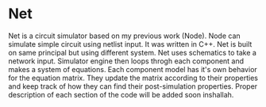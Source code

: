# Net
Net is a circuit simulator based on my previous work (Node). Node can simulate simple circuit using netlist input. It was written in C++. Net is built on same principal but using different system. Net uses schematics to take a network input. Simulator engine then loops throgh each component and makes a system of equations. Each component model has it's own behavior for the equation matrix. They update the matrix according to their properties and keep track of how they can find their post-simulation properties.
Proper description of each section of the code will be added soon inshallah.
